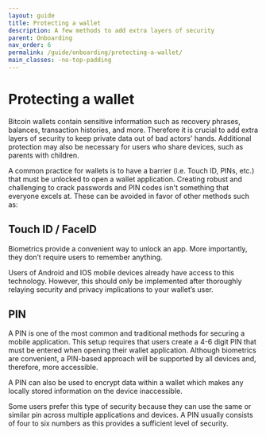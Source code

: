 ```yaml
---
layout: guide
title: Protecting a wallet
description: A few methods to add extra layers of security
parent: Onboarding
nav_order: 6
permalink: /guide/onboarding/protecting-a-wallet/
main_classes: -no-top-padding
---
```


# Protecting a wallet

Bitcoin wallets contain sensitive information such as recovery phrases, balances, transaction histories, and more. Therefore it is crucial to add extra layers of security to keep private data out of bad actors' hands. Additional protection may also be necessary for users who share devices, such as parents with children.

A common practice for wallets is to have a barrier (i.e. Touch ID, PINs, etc.) that must be unlocked to open a wallet application. Creating robust and challenging to crack passwords and PIN codes isn't something that everyone excels at. These can be avoided in favor of other methods such as:

## Touch ID / FaceID

Biometrics provide a convenient way to unlock an app. More importantly, they don’t require users to remember anything.

Users of Android and IOS mobile devices already have access to this technology. However, this should only be implemented after thoroughly relaying security and privacy implications to your wallet’s user.

## PIN

A PIN is one of the most common and traditional methods for securing a mobile application. This setup requires that users create a 4-6 digit PIN that must be entered when opening their wallet application. Although biometrics are convenient, a PIN-based approach will be supported by all devices and, therefore, more accessible.

A PIN can also be used to encrypt data within a wallet which makes any locally stored information on the device inaccessible.

Some users prefer this type of security because they can use the same or similar pin across multiple applications and devices. A PIN usually consists of four to six numbers as this provides a sufficient level of security.
